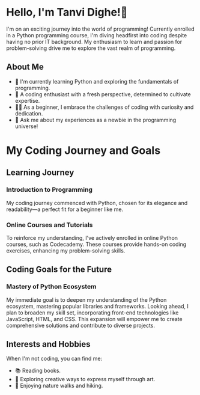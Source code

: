 # Hello, I'm Tanvi Dighe!👋

I'm on an exciting journey into the world of programming! Currently enrolled in a Python programming course, I'm diving headfirst into coding despite having no prior IT background. My enthusiasm to learn and passion for problem-solving drive me to explore the vast realm of programming.

## About Me

- 🔭 I'm currently learning Python and exploring the fundamentals of programming.
- 🌱 A coding enthusiast with a fresh perspective, determined to cultivate expertise.
- 👩‍💻 As a beginner, I embrace the challenges of coding with curiosity and dedication.
- 💬 Ask me about my experiences as a newbie in the programming universe!

# My Coding Journey and Goals

## Learning Journey
### Introduction to Programming
My coding journey commenced with Python, chosen for its elegance and readability—a perfect fit for a beginner like me.

### Online Courses and Tutorials
To reinforce my understanding, I've actively enrolled in online Python courses, such as Codecademy. These courses provide hands-on coding exercises, enhancing my problem-solving skills.

## Coding Goals for the Future
### Mastery of Python Ecosystem
My immediate goal is to deepen my understanding of the Python ecosystem, mastering popular libraries and frameworks. Looking ahead, I plan to broaden my skill set, incorporating front-end technologies like JavaScript, HTML, and CSS. This expansion will empower me to create comprehensive solutions and contribute to diverse projects.

## Interests and Hobbies

When I'm not coding, you can find me:

- 📚 Reading books.
- 🎨 Exploring creative ways to express myself through art.
- 🌳 Enjoying nature walks and hiking.
